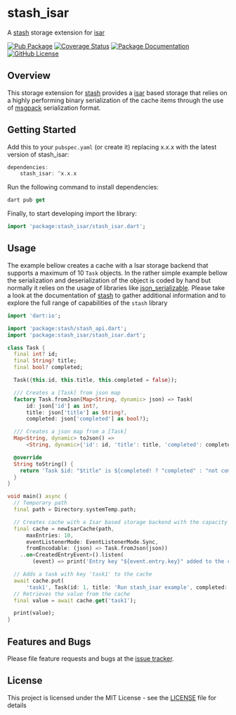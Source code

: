# stash_isar
A [stash](https://github.com/ivoleitao/stash) storage extension for [isar](https://pub.dev/packages/isar)

[![Pub Package](https://img.shields.io/pub/v/stash_isar.svg?style=flat-square)](https://pub.dartlang.org/packages/stash_isar)
[![Coverage Status](https://codecov.io/gh/ivoleitao/stash/graph/badge.svg?flag=stash_isar)](https://codecov.io/gh/ivoleitao/stash_isar)
[![Package Documentation](https://img.shields.io/badge/doc-stash_isar-blue.svg)](https://www.dartdocs.org/documentation/stash_isar/latest)
[![GitHub License](https://img.shields.io/badge/License-MIT-yellow.svg)](https://opensource.org/licenses/MIT)

## Overview

This storage extension for [stash](https://pub.dartlang.org/packages/stash) provides a 
[isar](https://pub.dev/packages/isar) based storage that relies on a highly performing binary serialization of the cache items through the use of [msgpack](https://msgpack.org) serialization format.

## Getting Started

Add this to your `pubspec.yaml` (or create it) replacing x.x.x with the latest version of stash_isar:

```dart
dependencies:
    stash_isar: ^x.x.x
```

Run the following command to install dependencies:

```dart
dart pub get
```

Finally, to start developing import the library:

```dart
import 'package:stash_isar/stash_isar.dart';
```

## Usage

The example bellow creates a cache with a Isar storage backend that supports a maximum of 10 `Task` objects. In the rather simple example bellow the serialization and deserialization of the object is coded by hand but normally it relies on the usage of libraries like [json_serializable](https://pub.dev/packages/json_serializable). Please take a look at the documentation of [stash](https://pub.dartlang.org/packages/stash) to gather additional information and to explore the full range of capabilities of the `stash` library

```dart
import 'dart:io';

import 'package:stash/stash_api.dart';
import 'package:stash_isar/stash_isar.dart';

class Task {
  final int? id;
  final String? title;
  final bool? completed;

  Task({this.id, this.title, this.completed = false});

  /// Creates a [Task] from json map
  factory Task.fromJson(Map<String, dynamic> json) => Task(
      id: json['id'] as int?,
      title: json['title'] as String?,
      completed: json['completed'] as bool?);

  /// Creates a json map from a [Task]
  Map<String, dynamic> toJson() =>
      <String, dynamic>{'id': id, 'title': title, 'completed': completed};

  @override
  String toString() {
    return 'Task $id: "$title" is ${completed! ? "completed" : "not completed"}';
  }
}

void main() async {
  // Temporary path
  final path = Directory.systemTemp.path;

  // Creates cache with a Isar based storage backend with the capacity of 10 entries
  final cache = newIsarCache(path,
      maxEntries: 10,
      eventListenerMode: EventListenerMode.Sync,
      fromEncodable: (json) => Task.fromJson(json))
    ..on<CreatedEntryEvent>().listen(
        (event) => print('Entry key "${event.entry.key}" added to the cache'));

  // Adds a task with key 'task1' to the cache
  await cache.put(
      'task1', Task(id: 1, title: 'Run stash_isar example', completed: true));
  // Retrieves the value from the cache
  final value = await cache.get('task1');

  print(value);
}
```

## Features and Bugs

Please file feature requests and bugs at the [issue tracker][tracker].

[tracker]: https://github.com/ivoleitao/stash/issues/new

## License

This project is licensed under the MIT License - see the [LICENSE](https://github.com/ivoleitao/stash/blob/develop/packages/stash_isar/LICENSE) file for details